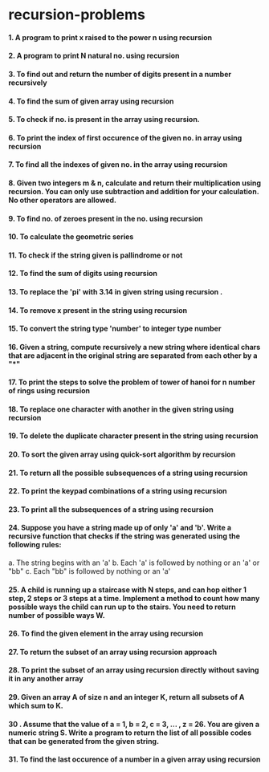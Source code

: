 # recursion-problems
#### 1. A program to print x raised to the power n using recursion
#### 2. A program to print N natural no. using recursion
#### 3. To find out and return the number of digits present in a number recursively
#### 4. To find the sum of given array using recursion
#### 5. To check if no. is present in the array using recursion.
#### 6. To print the index of first occurence of the given no. in array using recursion
#### 7. To find all the indexes of given no. in the array using recursion
#### 8. Given two integers m & n, calculate and return their multiplication using recursion. You can only use subtraction and addition for your calculation. No other operators are allowed.
#### 9. To find no. of zeroes present in the no. using recursion
#### 10. To calculate the geometric series
#### 11. To check if the string given is pallindrome or not
#### 12. To find the sum of digits using recursion
#### 13. To replace the 'pi' with 3.14 in given string using recursion .
#### 14. To remove x present in the string using recursion
#### 15. To convert the string type 'number' to integer type number
#### 16. Given a string, compute recursively a new string where identical chars that are adjacent in the original string are separated from each other by a "*"
#### 17. To print the steps to solve the problem of tower of hanoi for n number of rings using recursion
#### 18. To replace one character with another in the given string using recursion
#### 19. To delete the duplicate character present in the string using recursion
#### 20. To sort the given array using quick-sort algorithm by recursion
#### 21. To return all the possible subsequences of a string using recursion
#### 22. To print the keypad combinations of a string using recursion
#### 23. To print all the subsequences of a string using recursion
#### 24. Suppose you have a string made up of only 'a' and 'b'. Write a recursive function that checks if the string was generated using the following rules:
a. The string begins with an 'a'
b. Each 'a' is followed by nothing or an 'a' or "bb"
c. Each "bb" is followed by nothing or an 'a'
#### 25. A child is running up a staircase with N steps, and can hop either 1 step, 2 steps or 3 steps at a time. Implement a method to count how many possible ways the child can run up to the stairs. You need to return number of possible ways W.
#### 26. To find the given element in the array using recursion
#### 27. To return the subset of an array using recursion approach 
#### 28. To print the subset of an array using recursion directly without saving it in any another array
#### 29. Given an array A of size n and an integer K, return all subsets of A which sum to K.
#### 30 . Assume that the value of a = 1, b = 2, c = 3, ... , z = 26. You are given a numeric string S. Write a program to return the list of all possible codes that can be generated from the given string.
#### 31. To find the last occurence of a number in a given array using recursion
